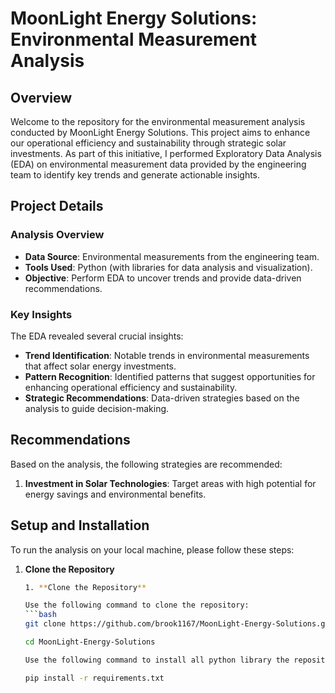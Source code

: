 # MoonLight Energy Solutions: Environmental Measurement Analysis

## Overview

Welcome to the repository for the environmental measurement analysis conducted by MoonLight Energy Solutions. This project aims to enhance our operational efficiency and sustainability through strategic solar investments. As part of this initiative, I performed Exploratory Data Analysis (EDA) on environmental measurement data provided by the engineering team to identify key trends and generate actionable insights.

## Project Details

### Analysis Overview

- **Data Source**: Environmental measurements from the engineering team.
- **Tools Used**: Python (with libraries for data analysis and visualization).
- **Objective**: Perform EDA to uncover trends and provide data-driven recommendations.

### Key Insights

The EDA revealed several crucial insights:
- **Trend Identification**: Notable trends in environmental measurements that affect solar energy investments.
- **Pattern Recognition**: Identified patterns that suggest opportunities for enhancing operational efficiency and sustainability.
- **Strategic Recommendations**: Data-driven strategies based on the analysis to guide decision-making.

## Recommendations

Based on the analysis, the following strategies are recommended:
1. **Investment in Solar Technologies**: Target areas with high potential for energy savings and environmental benefits.

## Setup and Installation

To run the analysis on your local machine, please follow these steps:

1. **Clone the Repository**
   ```bash
   1. **Clone the Repository**

   Use the following command to clone the repository:
   ```bash
   git clone https://github.com/brook1167/MoonLight-Energy-Solutions.git
   
   cd MoonLight-Energy-Solutions

   Use the following command to install all python library the repository

   pip install -r requirements.txt
